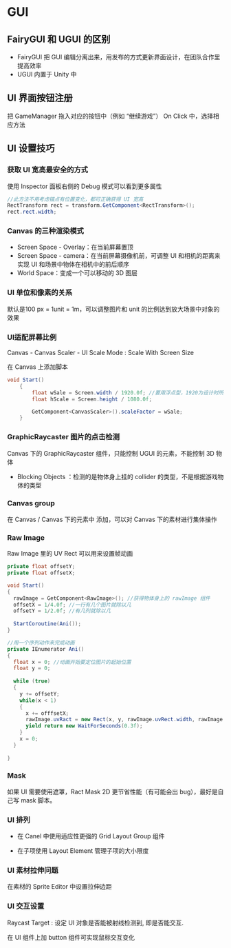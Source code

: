 # GUI

## FairyGUI 和 UGUI 的区别

- FairyGUI 把 GUI 编辑分离出来，用发布的方式更新界面设计，在团队合作里提高效率
- UGUI 内置于 Unity 中

## UI 界面按钮注册

把 GameManager 拖入对应的按钮中（例如 “继续游戏”） On Click 中，选择相应方法

## UI 设置技巧

### 获取 UI 宽高最安全的方式

使用 Inspector 面板右侧的 Debug 模式可以看到更多属性

```c#
//此方法不用考虑锚点有位置变化，都可正确获得 UI 宽高
RectTransform rect = transform.GetComponent<RectTransform>();
rect.rect.width;
```

###  Canvas 的三种渲染模式

- Screen Space - Overlay：在当前屏幕置顶
- Screen Space - camera：在当前屏幕摄像机前，可调整 UI 和相机的距离来实现 UI 和场景中物体在相机中的前后顺序
- World Space：变成一个可以移动的 3D 图层

### UI 单位和像素的关系

默认是100 px = 1unit = 1m，可以调整图片和 unit 的比例达到放大场景中对象的效果

### UI适配屏幕比例

Canvas - Canvas Scaler - UI Scale Mode : Scale With Screen Size

在 Canvas 上添加脚本

```c#
void Start()
    {
        float wSale = Screen.width / 1920.0f; //要用浮点型，1920为设计时所用的屏幕宽度
        float hScale = Screen.height / 1080.0f;

        GetComponent<CanvasScaler>().scaleFactor = wSale;
    }
```

### GraphicRaycaster 图片的点击检测

Canvas 下的 GraphicRaycaster 组件，只能控制 UGUI 的元素，不能控制 3D 物体

- Blocking Objects ：检测的是物体身上挂的 collider 的类型，不是根据游戏物体的类型

### Canvas group

在 Canvas / Canvas 下的元素中 添加，可以对 Canvas 下的素材进行集体操作

### Raw Image

Raw Image 里的 UV Rect 可以用来设置帧动画

```c#
private float offsetY;
private float offsetX;

void Start()
{
  rawImage = GetComponent<RawImage>(); //获得物体身上的 rawImage 组件
  offsetX = 1/4.0f; //一行有几个图片就除以几
  offsetY = 1/2.0f; //有几列就除以几
  
  StartCoroutine(Ani());
}

//用一个序列动作来完成动画
private IEnumerator Ani()
{
  float x = 0; //动画开始要定位图片的起始位置
  float y = 0;
  
  while (true) 
  {
    y += offsetY;
    while(x < 1)
    {
      x += offfsetX;
      rawImage.uvRact = new Rect(x, y, rawImage.uvRect.width, rawImage.uvRect.height);
      yield return new WaitForSeconds(0.3f);
    }
    x = 0;
  }
  
}
```

### Mask

如果 UI 需要使用遮罩，Ract Mask 2D 更节省性能（有可能会出 bug），最好是自己写 mask 脚本。

### UI 排列

- 在 Canel 中使用适应性更强的 Grid Layout Group 组件

- 在子项使用 Layout Element 管理子项的大小限度

### UI 素材拉伸问题

在素材的 Sprite Editor 中设置拉伸边距

### UI 交互设置

Raycast Target : 设定 UI 对象是否能被射线检测到, 即是否能交互.

在 UI 组件上加 button 组件可实现鼠标交互变化